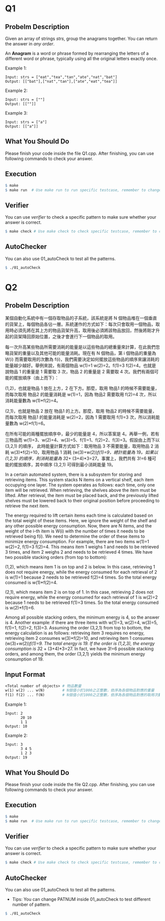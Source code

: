 # Q1
## Probelm Description
Given an array of strings *strs*, group the anagrams together. You can return the answer in *any order*.

An **Anagram** is a word or phrase formed by rearranging the letters of a different word or phrase, typically using all the original letters exactly once.

Example 1:

    Input: strs = ["eat","tea","tan","ate","nat","bat"]
    Output: [["bat"],["nat","tan"],["ate","eat","tea"]]

Example 2:

    Input: strs = [""]
    Output: [[""]]

Example 3:

    Input: strs = ["a"]
    Output: [["a"]]

## What You Should Do

Please finish your code inside the file Q1.cpp. After finishing, you can use following commands to check your answer.

## Execution

```makefile
$ make
$ make run  # Use make run to run specific testcase, remember to change variable *CASE* inside Makefile
```

## Verifier
You can use *verifier* to check a specific pattern to make sure whether your answer is correct.
```makefile
$ make check # Use make check to check specific testcase, remember to change variable *CASE* inside Makefile
```

## AutoChecker
You can also use 01_autoCheck to test all the patterns.

```makefile
$ ./01_autoCheck
```


# Q2
## Probelm Description

某個自動化系統中有一個存取物品的子系統，該系統是將 N 個物品堆在一個垂直的貨架上，每個物品各佔一層。系統運作的方式如下：每次只會取用一個物品，取用時必須先將在其上方的物品貨架升高，取用後必須將該物品放回，然後將剛才升起的貨架降回原始位置，之後才會進行下一個物品的取用。

每一次升高某些物品所需要消耗的能量是以這些物品的總重量來計算，在此我們忽略貨架的重量以及其他可能的能量消耗。現在有 N 個物品，第 i 個物品的重量為 W(i) 而需要取用的次數為 f(i)，我們需要決定如何擺放這些物品的順序來讓消耗的能量越少越好。舉例來說，有兩個物品 w(1)=1 w(2)=2。f(1)=3 f(2)=4。也就是說物品 1 的重量是 1 需要取 3 次，物品 2 的重量是 2 需要取 4 次。我們有兩個可能的擺放順序（由上而下）：

(1,2)，也就是物品 1 放在上方，2 在下方。那麼，取用 物品1 的時候不需要能量，而每次取用 物品2 的能量消耗是 w(1)=1，因為 物品2 需要取用 f(2)=4 次，所以消耗能量數為 w(1)*f(2)=4。

(2,1)，也就是物品 2 放在 物品1 的上方。那麼，取用 物品2 的時候不需要能量，而每次取用 物品1 的能量消耗是 w(2)=2，因為 1 需要取用 f(1)=3 次，所以消耗能量數為 w(2)*f(1)=6。

在所有可能的兩種擺放順序中，最少的能量是 4，所以答案是 4。再舉一例，若有三物品而 w(1)=3、w(2)=4、w(3)=5、f(1)=1、f(2)=2、f(3)=3。假設由上而下以 (3,2,1) 的順序， 此時能量計算方式如下：取用物品 3 不需要能量，取用物品 2 消耗 w(3)*f(2)=10，取用物品 1 消耗 (w(3)+w(2))*f(1)=9，總計能量為 19。如果以 (1,2,3) 的順序，則消耗能量為 3*2+ (3+4)*3=27。事實上，我們共有 3!=6 種可能的擺放順序，其中順序 (3,2,1) 可得到最小消耗能量 19。

In a certain automated system, there is a subsystem for storing and retrieving items. This system stacks N items on a vertical shelf, each item occupying one layer. The system operates as follows: each time, only one item will be retrieved. When retrieving, the shelves above the item must be lifted. After retrieval, the item must be placed back, and the previously lifted shelves must be lowered back to their original position before proceeding to retrieve the next item.

The energy required to lift certain items each time is calculated based on the total weight of these items. Here, we ignore the weight of the shelf and any other possible energy consumption. Now, there are N items, and the weight of the i-th item is W(i) with the number of times it needs to be retrieved being f(i). We need to determine the order of these items to minimize energy consumption. For example, there are two items w(1)=1 w(2)=2, f(1)=3 f(2)=4. This means item 1 weighs 1 and needs to be retrieved 3 times, and item 2 weighs 2 and needs to be retrieved 4 times. We have two possible stacking orders (from top to bottom):

(1,2), which means item 1 is on top and 2 is below. In this case, retrieving 1 does not require energy, while the energy consumed for each retrieval of 2 is w(1)=1 because 2 needs to be retrieved f(2)=4 times. So the total energy consumed is w(1)*f(2)=4.

(2,1), which means item 2 is on top of 1. In this case, retrieving 2 does not require energy, while the energy consumed for each retrieval of 1 is w(2)=2 because 1 needs to be retrieved f(1)=3 times. So the total energy consumed is w(2)*f(1)=6.

Among all possible stacking orders, the minimum energy is 4, so the answer is 4. Another example: if there are three items with w(1)=3, w(2)=4, w(3)=5, f(1)=1, f(2)=2, f(3)=3. Assuming the order (3,2,1) from top to bottom, the energy calculation is as follows: retrieving item 3 requires no energy, retrieving item 2 consumes w(3)*f(2)=10, and retrieving item 1 consumes (w(3)+w(2))*f(1)=9. The total energy is 19. If the order is (1,2,3), the energy consumption is 3*2 + (3+4)*3=27. In fact, we have 3!=6 possible stacking orders, and among them, the order (3,2,1) yields the minimum energy consumption of 19.

## Input Format

```makefile
<Total number of objects> # 物品數量
w(1) w(2) ... w(N)        # N個值小於1000之正整數，依序為各個物品對應的重量
f(1) f(2) ... f(N)        # N個值小於1000之正整數，依序為各個物品對應的取用次數
```

Example 1:

    Input: 2
           20 10
           1 1
    Output: 10

Example 2:

    Input: 3
           3 4 5
           1 2 3
    Output: 19

## What You Should Do

Please finish your code inside the file Q2.cpp. After finishing, you can use following commands to check your answer.

## Execution

```makefile
$ make
$ make run  # Use make run to run specific testcase, remember to change variable *CASE* inside Makefile
```

## Verifier
You can use *verifier* to check a specific pattern to make sure whether your answer is correct.
```makefile
$ make check # Use make check to check specific testcase, remember to change variable *CASE* inside Makefile
```

## AutoChecker
You can also use 01_autoCheck to test all the patterns.
* Tips: You can change PATNUM inside 01_autoCheck to test different number of pattern.

```makefile
$ ./01_autoCheck
```